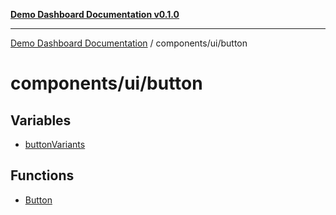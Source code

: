 [**Demo Dashboard Documentation v0.1.0**](../../../README.md)

***

[Demo Dashboard Documentation](../../../modules.md) / components/ui/button

# components/ui/button

## Variables

- [buttonVariants](variables/buttonVariants.md)

## Functions

- [Button](functions/Button.md)
